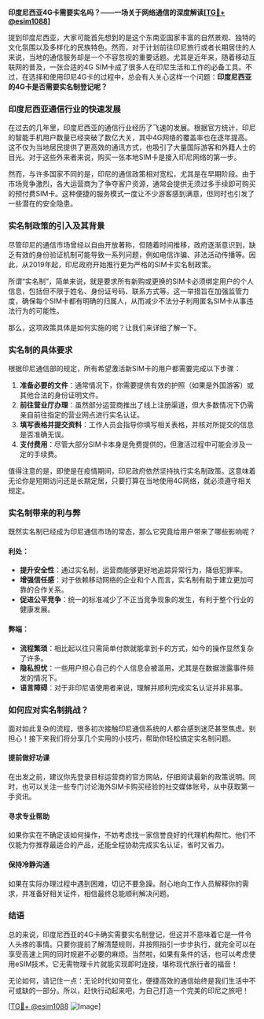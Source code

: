 **印度尼西亚4G卡需要实名吗？——一场关于网络通信的深度解读[[TG💪+ @esim1088](https://t.me/s/esim1088)]**

提到印度尼西亚，大家可能首先想到的是这个东南亚国家丰富的自然景观、独特的文化氛围以及多样化的民族特色。然而，对于计划前往印尼旅行或者长期居住的人来说，当地的通信服务却是一个不容忽视的重要话题。尤其是近年来，随着移动互联网的普及，一张合适的4G SIM卡成了很多人在印尼生活和工作的必备工具。不过，在选择和使用印尼4G卡的过程中，总会有人关心这样一个问题：**印度尼西亚的4G卡是否需要实名制登记呢？**

### 印度尼西亚通信行业的快速发展

在过去的几年里，印度尼西亚的通信行业经历了飞速的发展。根据官方统计，印尼的智能手机用户数量已经突破了数亿大关，其中4G网络的覆盖率也在逐年提高。这不仅为当地居民提供了更高效的通讯方式，也吸引了大量国际游客和外籍人士的目光。对于这些外来者来说，购买一张本地SIM卡是接入印尼网络的第一步。

然而，与许多国家不同的是，印尼的通信政策相对宽松，尤其是在早期阶段。由于市场竞争激烈，各大运营商为了争夺客户资源，通常会提供无须过多手续即可购买的预付费SIM卡。这种便捷的服务模式一度让不少游客感到满意，但同时也引发了一些潜在的安全隐患。

### 实名制政策的引入及其背景

尽管印尼的通信市场曾经以自由开放著称，但随着时间推移，政府逐渐意识到，缺乏有效的身份验证机制可能导致一系列问题，例如电信诈骗、非法活动传播等。因此，从2019年起，印尼政府开始推行更为严格的SIM卡实名制政策。

所谓“实名制”，简单来说，就是要求所有新购或更换的SIM卡必须绑定用户的个人信息，包括但不限于姓名、身份证号码、联系方式等。这一举措旨在加强监管力度，确保每个SIM卡都有明确的归属人，从而减少不法分子利用匿名SIM卡从事违法行为的可能性。

那么，这项政策具体是如何实施的呢？让我们来详细了解一下。

### 实名制的具体要求

根据印尼通信部的规定，所有希望激活新SIM卡的用户都需要完成以下步骤：

1. **准备必要的文件**：通常情况下，你需要提供有效的护照（如果是外国游客）或其他合法的身份证明文件。
2. **前往营业厅办理**：虽然部分运营商推出了线上注册渠道，但大多数情况下仍需亲自前往指定的营业网点进行实名认证。
3. **填写表格并提交资料**：工作人员会指导你填写相关表格，并核对所提交的信息是否准确无误。
4. **支付费用**：尽管大部分SIM卡本身是免费提供的，但激活过程中可能会涉及一定的手续费。

值得注意的是，即使是在疫情期间，印尼政府依然坚持执行实名制政策。这意味着无论你是短期访问还是长期定居，只要打算在当地使用4G网络，就必须遵守相关规定。

### 实名制带来的利与弊

既然实名制已经成为印尼通信市场的常态，那么它究竟给用户带来了哪些影响呢？

#### 利处：
- **提升安全性**：通过实名制，运营商能够更好地追踪异常行为，降低犯罪率。
- **增强信任感**：对于依赖移动网络的企业和个人而言，实名制有助于建立更加可靠的合作关系。
- **促进公平竞争**：统一的标准减少了不正当竞争现象的发生，有利于整个行业的健康发展。

#### 弊端：
- **流程繁琐**：相比起以往只需简单付款就能拿到卡的方式，如今的操作显然复杂了许多。
- **隐私担忧**：一些用户担心自己的个人信息会被滥用，尤其是在数据泄露事件频发的情况下。
- **语言障碍**：对于非印尼语使用者来说，理解并顺利完成实名认证并非易事。

### 如何应对实名制挑战？

面对如此复杂的流程，很多初次接触印尼通信系统的人都会感到迷茫甚至焦虑。别担心！接下来我们将分享几个实用的小技巧，帮助你轻松搞定实名制问题。

#### 提前做好功课
在出发之前，建议你先登录目标运营商的官方网站，仔细阅读最新的政策说明。同时，也可以关注一些专门讨论海外SIM卡购买经验的社交媒体账号，从中获取第一手资讯。

#### 寻求专业帮助
如果你实在不确定该如何操作，不妨考虑找一家信誉良好的代理机构帮忙。他们不仅能为你推荐最适合的产品，还能全程协助完成实名认证，省时又省力。

#### 保持冷静沟通
如果在实际办理过程中遇到困难，切记不要急躁。耐心地向工作人员解释你的需求，并准备好相关证件，相信最终总能顺利解决问题。

### 结语

总的来说，印度尼西亚的4G卡确实需要实名制登记，但这并不意味着它是一件令人头疼的事情。只要你提前了解清楚规则，并按照指引一步步执行，就完全可以在享受高速上网的同时规避不必要的麻烦。当然啦，如果有条件的话，也可以考虑使用eSIM技术，它无需物理卡片就能实现即时连接，堪称现代旅行者的福音！

无论如何，请记住一点：无论时代如何变化，便捷高效的通信始终是我们生活中不可或缺的一部分。所以，赶快行动起来吧，为自己打造一个完美的印尼之旅吧！

[[TG💪+ @esim1088](https://t.me/s/esim1088) ![Image](https://i.postimg.cc/4NQfJmqS/Snipaste-2025-05-13-00-14-12.png)]